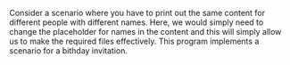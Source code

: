 Consider a scenario where you have to print out the same content for different people with different names.
Here, we would simply need to change the placeholder for names in the content and this will simply allow us to make the required files effectively.
This program implements a scenario for a bithday invitation.
